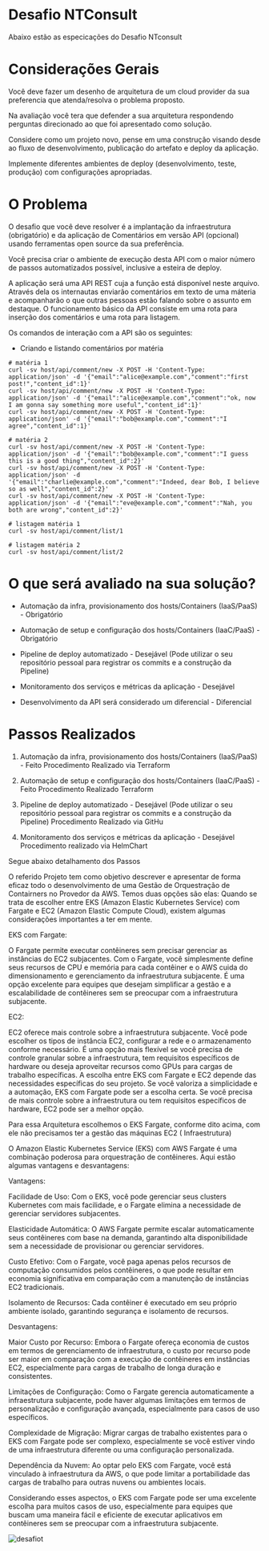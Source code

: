# Desafio NTConsult

Abaixo estão as especicações do Desafio NTconsult

# Considerações Gerais

Você deve fazer um desenho de arquitetura de um cloud provider da sua preferencia que atenda/resolva o problema proposto.

Na avaliação você tera que defender a sua arquitetura respondendo perguntas direcionado ao que foi apresentado como solução.

Considere como um projeto novo, pense em uma construção visando desde ao fluxo de desenvolvimento, publicação do artefato e deploy da aplicação.

Implemente diferentes ambientes de deploy (desenvolvimento, teste, produção) com configurações apropriadas.


# O Problema

O desafio que você deve resolver é a implantação da infraestrutura (obrigatório) e da aplicação de Comentários em versão API (opcional) usando ferramentas open source da sua preferência.

Você precisa criar o ambiente de execução desta API com o maior número de passos automatizados possível, inclusive a esteira de deploy.

A aplicação será uma API REST cuja a função está disponível neste arquivo. Através dela os internautas enviarão comentários em texto de uma máteria e acompanharão o que outras pessoas estão falando sobre o assunto em destaque. O funcionamento básico da API consiste em uma rota para inserção dos comentários e uma rota para listagem.

Os comandos de interação com a API são os seguintes:

* Criando e listando comentários por matéria

```
# matéria 1
curl -sv host/api/comment/new -X POST -H 'Content-Type: application/json' -d '{"email":"alice@example.com","comment":"first post!","content_id":1}'
curl -sv host/api/comment/new -X POST -H 'Content-Type: application/json' -d '{"email":"alice@example.com","comment":"ok, now I am gonna say something more useful","content_id":1}'
curl -sv host/api/comment/new -X POST -H 'Content-Type: application/json' -d '{"email":"bob@example.com","comment":"I agree","content_id":1}'

# matéria 2
curl -sv host/api/comment/new -X POST -H 'Content-Type: application/json' -d '{"email":"bob@example.com","comment":"I guess this is a good thing","content_id":2}'
curl -sv host/api/comment/new -X POST -H 'Content-Type: application/json' -d '{"email":"charlie@example.com","comment":"Indeed, dear Bob, I believe so as well","content_id":2}'
curl -sv host/api/comment/new -X POST -H 'Content-Type: application/json' -d '{"email":"eve@example.com","comment":"Nah, you both are wrong","content_id":2}'

# listagem matéria 1
curl -sv host/api/comment/list/1

# listagem matéria 2
curl -sv host/api/comment/list/2
```


# O que será avaliado na sua solução?

* Automação da infra, provisionamento dos hosts/Containers (IaaS/PaaS) - Obrigatório

* Automação de setup e configuração dos hosts/Containers (IaaC/PaaS) - Obrigatório

* Pipeline de deploy automatizado - Desejável (Pode utilizar o seu repositório pessoal para registrar os commits e a construção da Pipeline)

* Monitoramento dos serviços e métricas da aplicação - Desejável

* Desenvolvimento da API será considerado um diferencial - Diferencial


# Passos Realizados

1) Automação da infra, provisionamento dos hosts/Containers (IaaS/PaaS) - Feito
  Procedimento Realizado via Terraform

2) Automação de setup e configuração dos hosts/Containers (IaaC/PaaS) - Feito
  Procedimento Realizado Terraform

3) Pipeline de deploy automatizado - Desejável (Pode utilizar o seu repositório pessoal para registrar os commits e a construção da Pipeline)
  Procedimento Realizado via GitHu

4) Monitoramento dos serviços e métricas da aplicação - Desejável
   Procedimento realizado via HelmChart

Segue abaixo detalhamento dos Passos

O referido Projeto tem como objetivo descrever e apresentar de forma eficaz todo o desenvolvimento de uma Gestão de Orquestração de Contairners no Provedor da AWS. Temos duas opções são elas:
Quando se trata de escolher entre EKS (Amazon Elastic Kubernetes Service) com Fargate e EC2 (Amazon Elastic Compute Cloud), existem algumas considerações importantes a ter em mente.

EKS com Fargate:

O Fargate permite executar contêineres sem precisar gerenciar as instâncias do EC2 subjacentes. Com o Fargate, você simplesmente define seus recursos de CPU e memória para cada contêiner e o AWS cuida do dimensionamento e gerenciamento da infraestrutura subjacente.
É uma opção excelente para equipes que desejam simplificar a gestão e a escalabilidade de contêineres sem se preocupar com a infraestrutura subjacente.

EC2:

EC2 oferece mais controle sobre a infraestrutura subjacente. Você pode escolher os tipos de instância EC2, configurar a rede e o armazenamento conforme necessário.
É uma opção mais flexível se você precisa de controle granular sobre a infraestrutura, tem requisitos específicos de hardware ou deseja aproveitar recursos como GPUs para cargas de trabalho específicas.
A escolha entre EKS com Fargate e EC2 depende das necessidades específicas do seu projeto. Se você valoriza a simplicidade e a automação, EKS com Fargate pode ser a escolha certa. Se você precisa de mais controle sobre a infraestrutura ou tem requisitos específicos de hardware, EC2 pode ser a melhor opção.

Para essa Arquitetura escolhemos o EKS Fargate, conforme dito acima, com ele não precisamos ter a gestão das máquinas EC2 ( Infraestrutura)

O Amazon Elastic Kubernetes Service (EKS) com AWS Fargate é uma combinação poderosa para orquestração de contêineres. Aqui estão algumas vantagens e desvantagens:

Vantagens:

Facilidade de Uso: Com o EKS, você pode gerenciar seus clusters Kubernetes com mais facilidade, e o Fargate elimina a necessidade de gerenciar servidores subjacentes.

Elasticidade Automática: O AWS Fargate permite escalar automaticamente seus contêineres com base na demanda, garantindo alta disponibilidade sem a necessidade de provisionar ou gerenciar servidores.

Custo Efetivo: Com o Fargate, você paga apenas pelos recursos de computação consumidos pelos contêineres, o que pode resultar em economia significativa em comparação com a manutenção de instâncias EC2 tradicionais.

Isolamento de Recursos: Cada contêiner é executado em seu próprio ambiente isolado, garantindo segurança e isolamento de recursos.

Desvantagens:

Maior Custo por Recurso: Embora o Fargate ofereça economia de custos em termos de gerenciamento de infraestrutura, o custo por recurso pode ser maior em comparação com a execução de contêineres em instâncias EC2, especialmente para cargas de trabalho de longa duração e consistentes.

Limitações de Configuração: Como o Fargate gerencia automaticamente a infraestrutura subjacente, pode haver algumas limitações em termos de personalização e configuração avançada, especialmente para casos de uso específicos.

Complexidade de Migração: Migrar cargas de trabalho existentes para o EKS com Fargate pode ser complexo, especialmente se você estiver vindo de uma infraestrutura diferente ou uma configuração personalizada.

Dependência da Nuvem: Ao optar pelo EKS com Fargate, você está vinculado à infraestrutura da AWS, o que pode limitar a portabilidade das cargas de trabalho para outras nuvens ou ambientes locais.

Considerando esses aspectos, o EKS com Fargate pode ser uma excelente escolha para muitos casos de uso, especialmente para equipes que buscam uma maneira fácil e eficiente de executar aplicativos em contêineres sem se preocupar com a infraestrutura subjacente.




![desafiot](https://github.com/fastII/desafio/assets/16465756/d5dc6337-c529-4d1e-8e6e-ea932e53166a)
